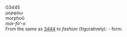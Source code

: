 <body>
  <p>G3445<br>  μορφόω  <br> morphoō  <br><i>mor-fo‘-o </i><br>From the same as <a href="g3444.htm">3444</a>  to <i>fashion</i> (figuratively): - form.<br></p>
 </body>